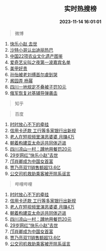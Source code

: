<div align="center"><h2>实时热搜榜</h2><h4>2023-11-14 16:01:01</h4></div>

> 微博  

1. [快乐小赵 去世](https://s.weibo.com/weibo?q=%E5%BF%AB%E4%B9%90%E5%B0%8F%E8%B5%B5%20%E5%8E%BB%E4%B8%96&t=31&band_rank=1&Refer=top)<br />
2. [沙特小哥认出迪丽热巴](https://s.weibo.com/weibo?q=%23%E6%B2%99%E7%89%B9%E5%B0%8F%E5%93%A5%E8%AE%A4%E5%87%BA%E8%BF%AA%E4%B8%BD%E7%83%AD%E5%B7%B4%23&t=31&band_rank=2&Refer=top)<br />
3. [中国22项农业文化遗产图鉴](https://s.weibo.com/weibo?q=%23%E4%B8%AD%E5%9B%BD22%E9%A1%B9%E5%86%9C%E4%B8%9A%E6%96%87%E5%8C%96%E9%81%97%E4%BA%A7%E5%9B%BE%E9%89%B4%23&t=31&band_rank=3&Refer=top)<br />
4. [爱奇艺尖叫之夜第一波嘉宾名单](https://s.weibo.com/weibo?q=%23%E7%88%B1%E5%A5%87%E8%89%BA%E5%B0%96%E5%8F%AB%E4%B9%8B%E5%A4%9C%E7%AC%AC%E4%B8%80%E6%B3%A2%E5%98%89%E5%AE%BE%E5%90%8D%E5%8D%95%23&t=31&band_rank=4&Refer=top)<br />
5. [美甲好贵](https://s.weibo.com/weibo?q=%E7%BE%8E%E7%94%B2%E5%A5%BD%E8%B4%B5&t=31&band_rank=5&Refer=top)<br />
6. [孙怡被老刘傅首尔虐到哭](https://s.weibo.com/weibo?q=%23%E5%AD%99%E6%80%A1%E8%A2%AB%E8%80%81%E5%88%98%E5%82%85%E9%A6%96%E5%B0%94%E8%99%90%E5%88%B0%E5%93%AD%23&t=31&band_rank=6&Refer=top)<br />
7. [酱园弄 杨幂](https://s.weibo.com/weibo?q=%E9%85%B1%E5%9B%AD%E5%BC%84%20%E6%9D%A8%E5%B9%82&t=31&band_rank=7&Refer=top)<br />
8. [四川一地规定不叠被子罚10元](https://s.weibo.com/weibo?q=%23%E5%9B%9B%E5%B7%9D%E4%B8%80%E5%9C%B0%E8%A7%84%E5%AE%9A%E4%B8%8D%E5%8F%A0%E8%A2%AB%E5%AD%90%E7%BD%9A10%E5%85%83%23&t=31&band_rank=8&Refer=top)<br />
9. [俄军恢复对基辅导弹袭击](https://s.weibo.com/weibo?q=%23%E4%BF%84%E5%86%9B%E6%81%A2%E5%A4%8D%E5%AF%B9%E5%9F%BA%E8%BE%85%E5%AF%BC%E5%BC%B9%E8%A2%AD%E5%87%BB%23&t=31&band_rank=9&Refer=top)<br />

> 知乎  


> 百度  

1. [时时放心不下的牵挂](https://www.baidu.com/s?wd=%E6%97%B6%E6%97%B6%E6%94%BE%E5%BF%83%E4%B8%8D%E4%B8%8B%E7%9A%84%E7%89%B5%E6%8C%82&sa=fyb_news&rsv_dl=fyb_news)<br />
2. [信用卡还款 工行等多家银行出新规](https://www.baidu.com/s?wd=%E4%BF%A1%E7%94%A8%E5%8D%A1%E8%BF%98%E6%AC%BE+%E5%B7%A5%E8%A1%8C%E7%AD%89%E5%A4%9A%E5%AE%B6%E9%93%B6%E8%A1%8C%E5%87%BA%E6%96%B0%E8%A7%84&sa=fyb_news&rsv_dl=fyb_news)<br />
3. [老人在短视频里演恶婆婆 月赚4万](https://www.baidu.com/s?wd=%E8%80%81%E4%BA%BA%E5%9C%A8%E7%9F%AD%E8%A7%86%E9%A2%91%E9%87%8C%E6%BC%94%E6%81%B6%E5%A9%86%E5%A9%86+%E6%9C%88%E8%B5%9A4%E4%B8%87&sa=fyb_news&rsv_dl=fyb_news)<br />
4. [朝着构建亚太命运共同体迈进](https://www.baidu.com/s?wd=%E6%9C%9D%E7%9D%80%E6%9E%84%E5%BB%BA%E4%BA%9A%E5%A4%AA%E5%91%BD%E8%BF%90%E5%85%B1%E5%90%8C%E4%BD%93%E8%BF%88%E8%BF%9B&sa=fyb_news&rsv_dl=fyb_news)<br />
5. [四川凉山一村：蹲地用餐罚20元](https://www.baidu.com/s?wd=%E5%9B%9B%E5%B7%9D%E5%87%89%E5%B1%B1%E4%B8%80%E6%9D%91%EF%BC%9A%E8%B9%B2%E5%9C%B0%E7%94%A8%E9%A4%90%E7%BD%9A20%E5%85%83&sa=fyb_news&rsv_dl=fyb_news)<br />
6. [29岁网红“快乐小赵”去世](https://www.baidu.com/s?wd=29%E5%B2%81%E7%BD%91%E7%BA%A2%E2%80%9C%E5%BF%AB%E4%B9%90%E5%B0%8F%E8%B5%B5%E2%80%9D%E5%8E%BB%E4%B8%96&sa=fyb_news&rsv_dl=fyb_news)<br />
7. [邝肖卿成为中国女首富](https://www.baidu.com/s?wd=%E9%82%9D%E8%82%96%E5%8D%BF%E6%88%90%E4%B8%BA%E4%B8%AD%E5%9B%BD%E5%A5%B3%E9%A6%96%E5%AF%8C&sa=fyb_news&rsv_dl=fyb_news)<br />
8. [贾乃亮双11销售额超13.6亿](https://www.baidu.com/s?wd=%E8%B4%BE%E4%B9%83%E4%BA%AE%E5%8F%8C11%E9%94%80%E5%94%AE%E9%A2%9D%E8%B6%8513.6%E4%BA%BF&sa=fyb_news&rsv_dl=fyb_news)<br />
9. [公交司机救助乘客被开除系谣言](https://www.baidu.com/s?wd=%E5%85%AC%E4%BA%A4%E5%8F%B8%E6%9C%BA%E6%95%91%E5%8A%A9%E4%B9%98%E5%AE%A2%E8%A2%AB%E5%BC%80%E9%99%A4%E7%B3%BB%E8%B0%A3%E8%A8%80&sa=fyb_news&rsv_dl=fyb_news)<br />

> 哔哩哔哩  

1. [时时放心不下的牵挂](https://www.baidu.com/s?wd=%E6%97%B6%E6%97%B6%E6%94%BE%E5%BF%83%E4%B8%8D%E4%B8%8B%E7%9A%84%E7%89%B5%E6%8C%82&sa=fyb_news&rsv_dl=fyb_news)<br />
2. [信用卡还款 工行等多家银行出新规](https://www.baidu.com/s?wd=%E4%BF%A1%E7%94%A8%E5%8D%A1%E8%BF%98%E6%AC%BE+%E5%B7%A5%E8%A1%8C%E7%AD%89%E5%A4%9A%E5%AE%B6%E9%93%B6%E8%A1%8C%E5%87%BA%E6%96%B0%E8%A7%84&sa=fyb_news&rsv_dl=fyb_news)<br />
3. [老人在短视频里演恶婆婆 月赚4万](https://www.baidu.com/s?wd=%E8%80%81%E4%BA%BA%E5%9C%A8%E7%9F%AD%E8%A7%86%E9%A2%91%E9%87%8C%E6%BC%94%E6%81%B6%E5%A9%86%E5%A9%86+%E6%9C%88%E8%B5%9A4%E4%B8%87&sa=fyb_news&rsv_dl=fyb_news)<br />
4. [朝着构建亚太命运共同体迈进](https://www.baidu.com/s?wd=%E6%9C%9D%E7%9D%80%E6%9E%84%E5%BB%BA%E4%BA%9A%E5%A4%AA%E5%91%BD%E8%BF%90%E5%85%B1%E5%90%8C%E4%BD%93%E8%BF%88%E8%BF%9B&sa=fyb_news&rsv_dl=fyb_news)<br />
5. [四川凉山一村：蹲地用餐罚20元](https://www.baidu.com/s?wd=%E5%9B%9B%E5%B7%9D%E5%87%89%E5%B1%B1%E4%B8%80%E6%9D%91%EF%BC%9A%E8%B9%B2%E5%9C%B0%E7%94%A8%E9%A4%90%E7%BD%9A20%E5%85%83&sa=fyb_news&rsv_dl=fyb_news)<br />
6. [29岁网红“快乐小赵”去世](https://www.baidu.com/s?wd=29%E5%B2%81%E7%BD%91%E7%BA%A2%E2%80%9C%E5%BF%AB%E4%B9%90%E5%B0%8F%E8%B5%B5%E2%80%9D%E5%8E%BB%E4%B8%96&sa=fyb_news&rsv_dl=fyb_news)<br />
7. [邝肖卿成为中国女首富](https://www.baidu.com/s?wd=%E9%82%9D%E8%82%96%E5%8D%BF%E6%88%90%E4%B8%BA%E4%B8%AD%E5%9B%BD%E5%A5%B3%E9%A6%96%E5%AF%8C&sa=fyb_news&rsv_dl=fyb_news)<br />
8. [贾乃亮双11销售额超13.6亿](https://www.baidu.com/s?wd=%E8%B4%BE%E4%B9%83%E4%BA%AE%E5%8F%8C11%E9%94%80%E5%94%AE%E9%A2%9D%E8%B6%8513.6%E4%BA%BF&sa=fyb_news&rsv_dl=fyb_news)<br />
9. [公交司机救助乘客被开除系谣言](https://www.baidu.com/s?wd=%E5%85%AC%E4%BA%A4%E5%8F%B8%E6%9C%BA%E6%95%91%E5%8A%A9%E4%B9%98%E5%AE%A2%E8%A2%AB%E5%BC%80%E9%99%A4%E7%B3%BB%E8%B0%A3%E8%A8%80&sa=fyb_news&rsv_dl=fyb_news)<br />
